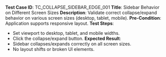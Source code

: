 **Test Case ID**: TC_COLLAPSE_SIDEBAR_EDGE_001
**Title**: Sidebar Behavior on Different Screen Sizes
**Description**: Validate correct collapse/expand behavior on various screen sizes (desktop, tablet, mobile).
**Pre-Condition**: Application supports responsive layout.
**Test Steps**:
  * Set viewport to desktop, tablet, and mobile widths.
  * Click the collapse/expand button.
**Expected Result**:
  * Sidebar collapses/expands correctly on all screen sizes.
  * No layout shifts or broken UI elements.